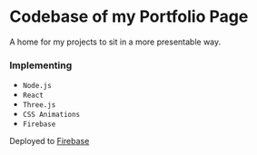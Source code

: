 # Codebase of my Portfolio Page

A home for my projects to sit in a more presentable way.

### Implementing 
- `Node.js`
- `React`
- `Three.js`
- `CSS Animations`
- `Firebase`

Deployed to [Firebase](https://jeff-timson.dev)
